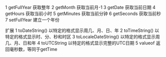 1 getFullYear       获取整年
2 getMonth          获取当前月-1
3 getDate           获取当前日期
4 getHours          获取当前小时
5 getMinutes        获取当前分钟
6 getSeconds        获取当前秒
7 setFullYear       建立一个年份


扩展
    1 toDateString()    以特定的格式显示周几、月、日、年
    2 toTimeString()    以特定的格式显示时、分、秒和时区
    3 toLocaleDateString()  以特定的格式显示周几、月、日和年
    4 toUTCString       以特定的格式显示完整的UTC日期
    5 valueof           返回毫秒数，等同于getTime